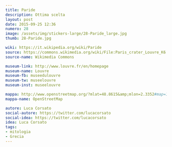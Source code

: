 ```yaml
---
title: Paride
description: Ottima scelta
layout: post
date: 2015-09-25 12:36
numero: 28
image: /assets/img/stickers-large/28-Paride_large.jpg
thumb: 28-Paride.jpg

wiki: https://it.wikipedia.org/wiki/Paride
source: https://commons.wikimedia.org/wiki/File:Paris_crater_Louvre_K6.jpg
source-name: Wikimedia Commons

museum-link: http://www.louvre.fr/en/homepage
museum-name: Louvre
museum-fb: museedulouvre
museum-tw: museelouvre
museum-inst: museelouvre

mappa: http://www.openstreetmap.org/?mlat=48.8615&amp;mlon=2.3352#map=16/48.8615/2.3352
mappa-name: OpenStreetMap

autore: Luca Corsato
social-autore: https://twitter.com/lucacorsato
social-idea: https://twitter.com/lucacorsato
idea: Luca Corsato
tags:
- mitologia
- Grecia
---
```

